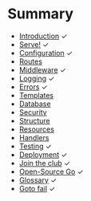 # Summary

* [Introduction](README.md) ✓
* [Serve!](serve!.md) ✓
* [Configuration](configuration.md) ✓
* [Routes](routes.md)
* [Middleware](middleware.md) ✓
* [Logging](logging.md) ✓
* [Errors](errors.md) ✓
* [Templates](templates.md)
* [Database](database.md)
* [Security](security.md)
* [Structure](structure.md)
* [Resources](resources.md)
* [Handlers](handlers.md)
* [Testing](testing.md) ✓
* [Deployment](deployment.md) ✓
* [Join the club](gophrclub.md) ✓
* [Open-Source Go](opensource.md) ✓
* [Glossary](glossary.md) ✓
* [Goto fail](gotofail.md) ✓